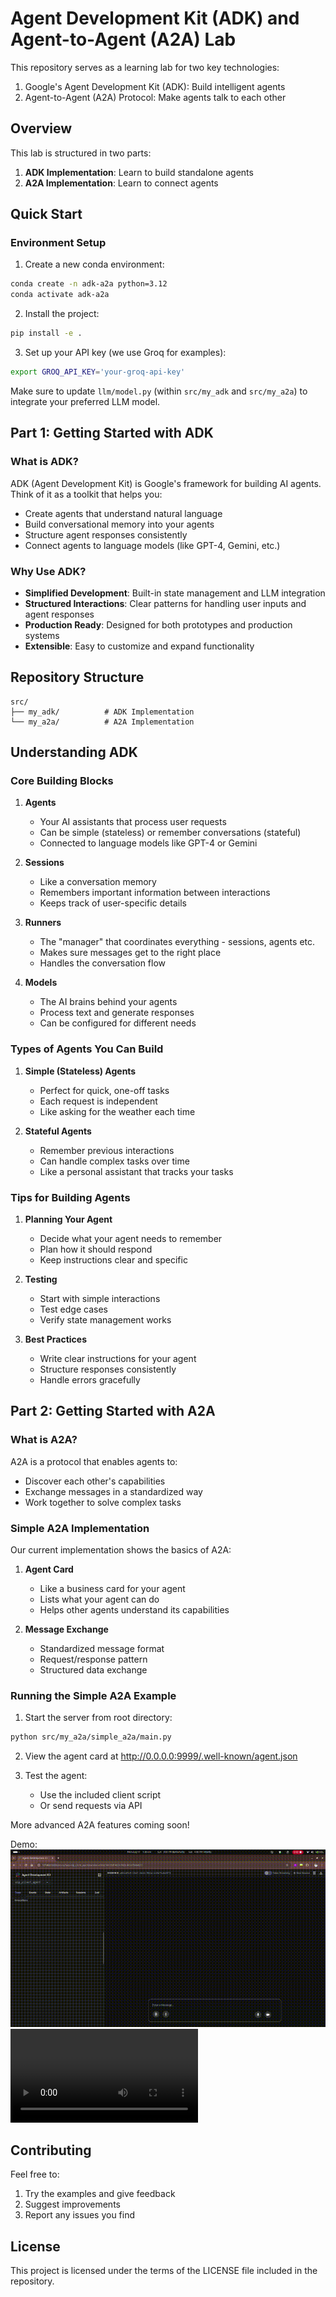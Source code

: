 # Agent Development Kit (ADK) and Agent-to-Agent (A2A) Lab

This repository serves as a learning lab for two key technologies:
1. Google's Agent Development Kit (ADK): Build intelligent agents
2. Agent-to-Agent (A2A) Protocol: Make agents talk to each other

## Overview

This lab is structured in two parts:
1. **ADK Implementation**: Learn to build standalone agents
2. **A2A Implementation**: Learn to connect agents

## Quick Start

### Environment Setup

1. Create a new conda environment:
```bash
conda create -n adk-a2a python=3.12
conda activate adk-a2a
```

2. Install the project:
```bash
pip install -e .
```

3. Set up your API key (we use Groq for examples):
```bash
export GROQ_API_KEY='your-groq-api-key'
```
Make sure to update `llm/model.py` (within `src/my_adk` and `src/my_a2a`) to integrate your preferred LLM model.

## Part 1: Getting Started with ADK

### What is ADK?

ADK (Agent Development Kit) is Google's framework for building AI agents. Think of it as a toolkit that helps you:
- Create agents that understand natural language
- Build conversational memory into your agents
- Structure agent responses consistently
- Connect agents to language models (like GPT-4, Gemini, etc.)

### Why Use ADK?

- **Simplified Development**: Built-in state management and LLM integration
- **Structured Interactions**: Clear patterns for handling user inputs and agent responses
- **Production Ready**: Designed for both prototypes and production systems
- **Extensible**: Easy to customize and expand functionality

## Repository Structure

```
src/
├── my_adk/          # ADK Implementation 
└── my_a2a/          # A2A Implementation 
```

## Understanding ADK

### Core Building Blocks

1. **Agents**
   - Your AI assistants that process user requests
   - Can be simple (stateless) or remember conversations (stateful)
   - Connected to language models like GPT-4 or Gemini

2. **Sessions**
   - Like a conversation memory
   - Remembers important information between interactions
   - Keeps track of user-specific details

3. **Runners**
   - The "manager" that coordinates everything - sessions, agents etc.
   - Makes sure messages get to the right place
   - Handles the conversation flow

4. **Models**
   - The AI brains behind your agents
   - Process text and generate responses
   - Can be configured for different needs

### Types of Agents You Can Build

1. **Simple (Stateless) Agents**
   - Perfect for quick, one-off tasks
   - Each request is independent
   - Like asking for the weather each time

2. **Stateful Agents**
   - Remember previous interactions
   - Can handle complex tasks over time
   - Like a personal assistant that tracks your tasks

### Tips for Building Agents

1. **Planning Your Agent**
   - Decide what your agent needs to remember
   - Plan how it should respond
   - Keep instructions clear and specific

2. **Testing**
   - Start with simple interactions
   - Test edge cases
   - Verify state management works

3. **Best Practices**
   - Write clear instructions for your agent
   - Structure responses consistently
   - Handle errors gracefully

## Part 2: Getting Started with A2A

### What is A2A?

A2A is a protocol that enables agents to:
- Discover each other's capabilities
- Exchange messages in a standardized way
- Work together to solve complex tasks

### Simple A2A Implementation

Our current implementation shows the basics of A2A:

1. **Agent Card**
   - Like a business card for your agent
   - Lists what your agent can do
   - Helps other agents understand its capabilities

2. **Message Exchange**
   - Standardized message format
   - Request/response pattern
   - Structured data exchange

### Running the Simple A2A Example

1. Start the server from root directory:
```bash
python src/my_a2a/simple_a2a/main.py
```

2. View the agent card at http://0.0.0.0:9999/.well-known/agent.json

3. Test the agent:
   - Use the included client script
   - Or send requests via API

More advanced A2A features coming soon!

Demo:
![Demo](demo/demo.gif)
<video src="demo/demo.webm" controls></video>

## Contributing

Feel free to:
1. Try the examples and give feedback
2. Suggest improvements
3. Report any issues you find

## License

This project is licensed under the terms of the LICENSE file included in the repository.